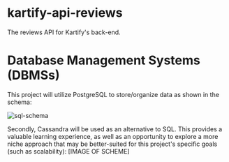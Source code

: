 # kartify-api-reviews
The reviews API for Kartify's back-end.

# Database Management Systems (DBMSs)
This project will utilize PostgreSQL to store/organize data as shown in the schema:

![sql-schema](https://github.com/Agile-Beluga/kartify-api-reviews/edit/master/schema.png)

Secondly, Cassandra will be used as an alternative to SQL. This provides a valuable learning experience, as well as an opportunity to explore a more niche approach that may be better-suited for this project's specific goals (such as scalability):
[IMAGE OF SCHEME]
